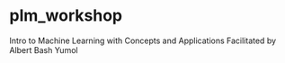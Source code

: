 # plm_workshop
Intro to Machine Learning with Concepts and Applications
Facilitated by Albert Bash Yumol
